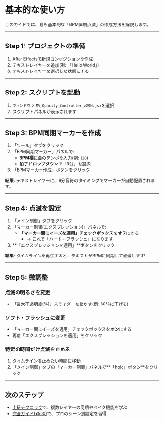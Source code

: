 # 基本的な使い方

このガイドでは、最も基本的な「BPM同期点滅」の作成方法を解説します。

---

## Step 1: プロジェクトの準備

1. After Effectsで新規コンポジションを作成
2. テキストレイヤーを追加(例: 「Hello World」)
3. テキストレイヤーを選択した状態にする

---

## Step 2: スクリプトを起動

1. `ウィンドウ` > `MV_Opacity_Controller_v29N.jsx`を選択
2. スクリプトパネルが表示されます

---

## Step 3: BPM同期マーカーを作成

1. 「ツール」タブをクリック
2. 「BPM同期マーカー」パネルで:
   - **BPM欄**に曲のテンポを入力(例: `120`)
   - **拍子ドロップダウン**で「8分」を選択
3. 「BPMマーカー作成」ボタンをクリック

**結果**: テキストレイヤーに、8分音符のタイミングでマーカーが自動配置されます。

---

## Step 4: 点滅を設定

1. 「メイン制御」タブをクリック
2. 「マーカー制御(エクスプレッション)」パネルで:
   - **「マーカー間にイーズを適用」チェックボックス**を**オフ**にする
     - → これで「ハード・フラッシュ」になります
3. **「エクスプレッションを適用」**ボタンをクリック

**結果**: タイムラインを再生すると、テキストがBPMに同期して点滅します!

---

## Step 5: 微調整

### 点滅の明るさを変更
- 「最大不透明度(%)」スライダーを動かす(例: 80%に下げる)

### ソフト・フラッシュに変更
- 「マーカー間にイーズを適用」チェックボックスを**オン**にする
- 再度「エクスプレッションを適用」をクリック

### 特定の時間だけ点滅を止める
1. タイムラインを止めたい時間に移動
2. 「メイン制御」タブの「マーカー制御」パネルで**「hold」ボタン**をクリック

---

## 次のステップ

- [上級テクニック](advanced-usage.md)で、複数レイヤーの同期やベイク機能を学ぶ
- [完全ガイド(¥500)](リンク)で、プロのシーン別設定を習得
